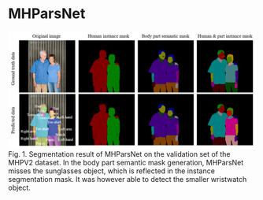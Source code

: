 # MHParsNet


![Figure 2. Application algorithm](segmentation_result.png)
Fig. 1. Segmentation result of MHParsNet on the validation set of the MHPV2 dataset. In the body part semantic mask
generation, MHParsNet misses the sunglasses object, which is reflected in the instance segmentation mask. It was however able
to detect the smaller wristwatch object.
